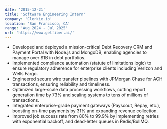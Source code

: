 ```yaml
---
date: '2015-12-21'
title: 'Software Engineering Intern'
company: 'Clerkie.io'
location: 'San Francisco, CA'
range: 'Aug 2024 - Jul 2025'
url: 'https://www.getfiber.ai/'
---
```


- Developed and deployed a mission-critical Debt Recovery CRM and Payment Portal with Node.js and MongoDB, enabling agencies to manage over $1B in debt portfolios.
- Implemented compliance automation (statute of limitations logic) to ensure regulatory adherence for enterprise clients including Verizon and Wells Fargo.
- Engineered secure wire transfer pipelines with JPMorgan Chase for ACH transactions, ensuring reliability and timeliness.
- Optimized large-scale data processing workflows, cutting report generation time by 73% and scaling systems to tens of millions of transactions.
- Integrated enterprise-grade payment gateways (Payscout, Repay, etc.), boosting on-time payments by 31% and expanding revenue collection.
- Improved job success rate from 80% to 99.9% by implementing retries with exponential backoff, and dead-letter queues in Redis/BullMQ.
